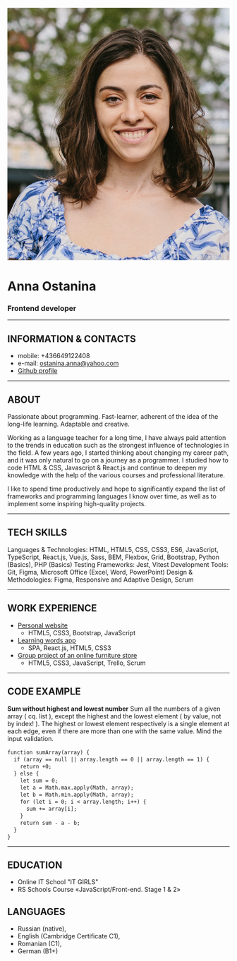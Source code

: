 ![Ostanina](./assets/images/ostanina_anna.png "Anna Ostanina")
# Anna Ostanina 
### Frontend developer
********* 
## INFORMATION & CONTACTS
* mobile: +436649122408
* e-mail: ostanina.anna@yahoo.com 
* [Github profile](https://github.com/taorminak)

********* 
## ABOUT

Passionate about programming. Fast-learner, adherent of the idea of the long-life learning. Adaptable and creative.

Working as a language teacher for a long time, I have always paid attention to the trends in education such as the strongest influence of technologies in the field. A few years ago, I started thinking about changing my career path, and it was only natural to go on a journey as a programmer. I studied how to code HTML & CSS, Javascript & React.js and continue to deepen my knowledge with the help of the various courses and professional literature. 

I like to spend time productively and hope to significantly expand the list of frameworks and programming languages I know over time, as well as to implement some inspiring high-quality projects.

********* 
## TECH SKILLS

Languages & Technologies: HTML, HTML5, CSS, CSS3, ES6, JavaScript, TypeScript, React.js, Vue.js, Sass, BEM, Flexbox, Grid, Bootstrap, Python (Basics), PHP (Basics)
Testing Frameworks: Jest, Vitest
Development Tools: Git, Figma, Microsoft Office (Excel, Word, PowerPoint)
Design & Methodologies: Figma, Responsive and Adaptive Design, Scrum

********* 
## WORK EXPERIENCE

* [Personal website](https://github.com/taorminak/Project-Personal-Portfolio)
    + HTML5, CSS3, Bootstrap, JavaScript
* [Learning words app](https://github.com/taorminak/my-application)
    + SPA, React.js, HTML5, CSS3
* [Group project of an online furniture store](https://github.com/taorminak/Online-Furniture-Store)
    + HTML5, CSS3, JavaScript, Trello, Scrum

********* 
## CODE EXAMPLE
**Sum without highest and lowest number** 
Sum all the numbers of a given array ( cq. list ), except the highest and the lowest element ( by value, not by index! ). The highest or lowest element respectively is a single element at each edge, even if there are more than one with the same value. Mind the input validation.
```
function sumArray(array) {
  if (array == null || array.length == 0 || array.length == 1) {
    return +0;
  } else {
    let sum = 0;
    let a = Math.max.apply(Math, array);
    let b = Math.min.apply(Math, array);
    for (let i = 0; i < array.length; i++) {
      sum += array[i];
    }
    return sum - a - b;
  }
}
```
********* 
## EDUCATION
* Online IT School "IT GIRLS" 
* RS Schools Course «JavaScript/Front-end. Stage 1 & 2» 

## LANGUAGES
* Russian (native), 
* English (Cambridge Certificate C1), 
* Romanian (C1), 
* German (B1+)
